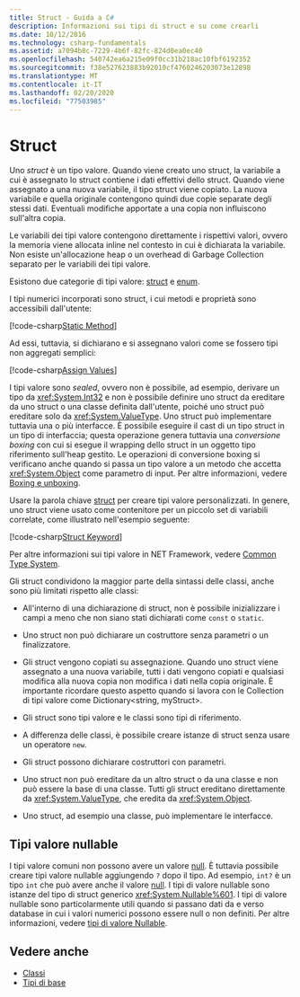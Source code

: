 ```yaml
---
title: Struct - Guida a C#
description: Informazioni sui tipi di struct e su come crearli
ms.date: 10/12/2016
ms.technology: csharp-fundamentals
ms.assetid: a7094b8c-7229-4b6f-82fc-824d0ea0ec40
ms.openlocfilehash: 540742ea6a215e09f0cc31b218ac10fbf6192352
ms.sourcegitcommit: f38e527623883b92010cf4760246203073e12898
ms.translationtype: MT
ms.contentlocale: it-IT
ms.lasthandoff: 02/20/2020
ms.locfileid: "77503985"
---
```

# <a name="structs"></a>Struct

Uno *struct* è un tipo valore. Quando viene creato uno struct, la variabile a cui è assegnato lo struct contiene i dati effettivi dello struct. Quando viene assegnato a una nuova variabile, il tipo struct viene copiato. La nuova variabile e quella originale contengono quindi due copie separate degli stessi dati. Eventuali modifiche apportate a una copia non influiscono sull'altra copia.

Le variabili dei tipi valore contengono direttamente i rispettivi valori, ovvero la memoria viene allocata inline nel contesto in cui è dichiarata la variabile. Non esiste un'allocazione heap o un overhead di Garbage Collection separato per le variabili dei tipi valore.

Esistono due categorie di tipi valore: [struct](language-reference/keywords/struct.md) e [enum](language-reference/builtin-types/enum.md).

I tipi numerici incorporati sono struct, i cui metodi e proprietà sono accessibili dall'utente:

[!code-csharp[Static Method](../../samples/snippets/csharp/concepts/structs/static-method.cs)]

Ad essi, tuttavia, si dichiarano e si assegnano valori come se fossero tipi non aggregati semplici:

[!code-csharp[Assign Values](../../samples/snippets/csharp/concepts/structs/assign-value.cs)]

I tipi valore sono *sealed*, ovvero non è possibile, ad esempio, derivare un tipo da <xref:System.Int32> e non è possibile definire uno struct da ereditare da uno struct o una classe definita dall'utente, poiché uno struct può ereditare solo da <xref:System.ValueType>. Uno struct può implementare tuttavia una o più interfacce. È possibile eseguire il cast di un tipo struct in un tipo di interfaccia; questa operazione genera tuttavia una *conversione boxing*  con cui si esegue il wrapping dello struct in un oggetto tipo riferimento sull'heap gestito. Le operazioni di conversione boxing si verificano anche quando si passa un tipo valore a un metodo che accetta <xref:System.Object> come parametro di input. Per altre informazioni, vedere [Boxing e unboxing](./programming-guide/types/boxing-and-unboxing.md ).

Usare la parola chiave [struct](./language-reference/keywords/struct.md) per creare tipi valore personalizzati. In genere, uno struct viene usato come contenitore per un piccolo set di variabili correlate, come illustrato nell'esempio seguente:

[!code-csharp[Struct Keyword](../../samples/snippets/csharp/concepts/structs/struct-keyword.cs)]

Per altre informazioni sui tipi valore in NET Framework, vedere [Common Type System](../standard/common-type-system.md).

Gli struct condividono la maggior parte della sintassi delle classi, anche sono più limitati rispetto alle classi:

- All'interno di una dichiarazione di struct, non è possibile inizializzare i campi a meno che non siano stati dichiarati come `const` o `static`.

- Uno struct non può dichiarare un costruttore senza parametri o un finalizzatore.

- Gli struct vengono copiati su assegnazione. Quando uno struct viene assegnato a una nuova variabile, tutti i dati vengono copiati e qualsiasi modifica alla nuova copia non modifica i dati nella copia originale. È importante ricordare questo aspetto quando si lavora con le Collection di tipi valore come Dictionary<string, myStruct>.

- Gli struct sono tipi valore e le classi sono tipi di riferimento.

- A differenza delle classi, è possibile creare istanze di struct senza usare un operatore `new`.

- Gli struct possono dichiarare costruttori con parametri.

- Uno struct non può ereditare da un altro struct o da una classe e non può essere la base di una classe. Tutti gli struct ereditano direttamente da <xref:System.ValueType>, che eredita da <xref:System.Object>.

- Uno struct, ad esempio una classe, può implementare le interfacce.

## <a name="nullable-value-types"></a>Tipi valore nullable

I tipi valore comuni non possono avere un valore [null](language-reference/keywords/null.md). È tuttavia possibile creare tipi valore nullable aggiungendo `?` dopo il tipo. Ad esempio, `int?` è un tipo `int` che può avere anche il valore [null](./language-reference/keywords/null.md). I tipi di valore nullable sono istanze del tipo di struct generico <xref:System.Nullable%601>. I tipi di valore nullable sono particolarmente utili quando si passano dati da e verso database in cui i valori numerici possono essere null o non definiti. Per altre informazioni, vedere [tipi di valore Nullable](language-reference/builtin-types/nullable-value-types.md).

## <a name="see-also"></a>Vedere anche

- [Classi](programming-guide/classes-and-structs/classes.md)
- [Tipi di base](basic-types.md)

